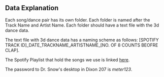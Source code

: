 ## Data Explanation

Each song/dance pair has its own folder. Each folder is named after the Track Name and Artist Name. Each folder should have a text file with the 3d dance data.

The text file with 3d dance data has a naming scheme as follows:
[SPOTIFY TRACK ID]\_DATE\_TRACKNAME\_ARTISTNAME\_[NO. OF 8 COUNTS BEOFRE CLAP].

The Spotify Playlist that hold the songs we use is linked [here](https://open.spotify.com/playlist/4YFfrhWUFFH5BdPmoBm2kx).

The password to Dr. Snow's desktop in Dixon 207 is *meter123*.





